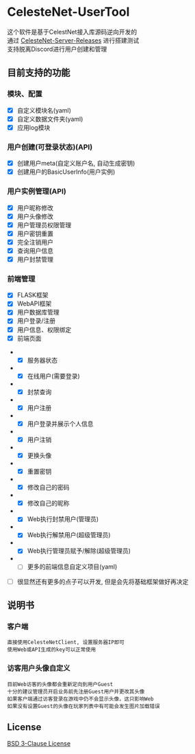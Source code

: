 # CelesteNet-UserTool
这个软件是基于CelestNet接入库源码逆向开发的  
通过 [CelesteNet-Server-Releases](https://github.com/0x0ade/CelesteNet/releases) 进行搭建测试  
支持脱离Discord进行用户创建和管理
## 目前支持的功能
### 模块、配置
- [x] 自定义模块名(yaml)
- [x] 自定义数据文件夹(yaml)
- [x] 应用log模块
### 用户创建(可登录状态)(API)
- [x] 创建用户meta(自定义账户名, 自动生成密钥)
- [x] 创建用户的BasicUserInfo(用户实例)
### 用户实例管理(API)
- [x] 用户昵称修改
- [x] 用户头像修改
- [x] 用户管理员权限管理
- [x] 用户密钥重置
- [x] 完全注销用户
- [x] 查询用户信息
- [x] 用户封禁管理
### 前端管理
- [x] FLASK框架
- [x] WebAPI框架
- [x] 用户数据库管理
- [x] 用户登录/注册
- [x] 用户信息、权限绑定
- [x] 前端页面
- - [x] 服务器状态
- - [x] 在线用户(需要登录)
- - [x] 封禁查询
- - [x] 用户注册
- - [x] 用户登录并展示个人信息
- - [x] 用户注销
- - [x] 更换头像
- - [x] 重置密钥
- - [x] 修改自己的密码
- - [x] 修改自己的昵称
- - [x] Web执行封禁用户(管理员)
- - [x] Web执行解禁用户(超级管理员)
- - [x] Web执行管理员赋予/解除(超级管理员)
- - [ ] 更多的前端信息自定义项目(yaml)
- [ ] 很显然还有更多的点子可以开发, 但是会先将基础框架做好再决定
## 说明书
### 客户端
```
直接使用CelesteNetClient, 设置服务器IP即可
使用Web或API生成的key可以正常使用
```
### 访客用户头像自定义
```
目前Web访客的头像都会重新定向到用户Guest
十分的建议管理员开启业务前先注册Guest用户并更改其头像
如果客户端通过访客登录在游戏中仍不会显示头像，这只影响Web
如果没有设置Guest的头像在玩家列表中有可能会发生图片加载错误
```
## License
[BSD 3-Clause License](./LICENSE)